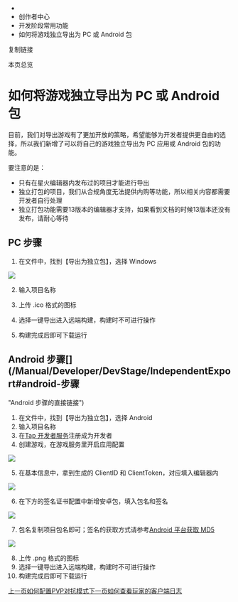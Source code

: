   * [](/)
  * 创作者中心
  * 开发阶段常用功能
  * 如何将游戏独立导出为 PC 或 Android 包

复制链接

本页总览

# 如何将游戏独立导出为 PC 或 Android 包

目前，我们对导出游戏有了更加开放的策略，希望能够为开发者提供更自由的选择，所以我们新增了可以将自己的游戏独立导出为 PC 应用或 Android 包的功能。

要注意的是：

  * 只有在星火编辑器内发布过的项目才能进行导出
  * 独立打包的项目，我们从合规角度无法提供内购等功能，所以相关内容都需要开发者自行处理
  * 独立打包功能需要13版本的编辑器才支持，如果看到文档的时候13版本还没有发布，请耐心等待

## PC 步骤[​](/Manual/Developer/DevStage/IndependentExport#pc-步骤 "PC 步骤的直接链接")

  1. 在文件中，找到【导出为独立包】，选择 Windows

![](/assets/images/打开导入-3244273bea8bc9e4aa2bba7174ccc2ed.png)

  2. 输入项目名称

  3. 上传 .ico 格式的图标

  4. 选择一键导出进入远端构建，构建时不可进行操作

  5. 构建完成后即可下载运行

## Android 步骤[​](/Manual/Developer/DevStage/IndependentExport#android-步骤
"Android 步骤的直接链接")

  1. 在文件中，找到【导出为独立包】，选择 Android
  2. 输入项目名称
  3. 在[Tap 开发者服务](https://developer.taptap.cn/)注册成为开发者
  4. 创建游戏，在游戏服务里开启应用配置

![](/assets/images/游戏服务-6883bb03cce63ddb1b8e4fbf64dcdfd4.png)

  5. 在基本信息中，拿到生成的 ClientID 和 ClientToken，对应填入编辑器内

![](/assets/images/添加对应-84be08b2507632d73de7dc74fcdea04a.png)

  6. 在下方的签名证书配置中新增安卓包，填入包名和签名

![](/assets/images/新增安卓包-b80e24a8591c9ad82f6d85a567743fff.png)

  7. 包名复制项目包名即可；签名的获取方式请参考[Android 平台获取 MD5](https://developer.taptap.cn/docs/sdk/access/android-md5/)

![](/assets/images/包名-6892ecc3bb3d545a1e28d959dd463392.png)

  8. 上传 .png 格式的图标
  9. 选择一键导出进入远端构建，构建时不可进行操作
  10. 构建完成后即可下载运行

[上一页如何配置PVP对抗模式](/Manual/Developer/DevStage/PlayerVsPlayer)[下一页如何查看玩家的客户端日志](/Manual/Developer/OpStage/DevLog)


